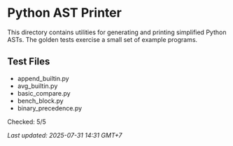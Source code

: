 # Python AST Printer

This directory contains utilities for generating and printing simplified
Python ASTs. The golden tests exercise a small set of example programs.

## Test Files

- append_builtin.py
- avg_builtin.py
- basic_compare.py
- bench_block.py
- binary_precedence.py

Checked: 5/5

_Last updated: 2025-07-31 14:31 GMT+7_
